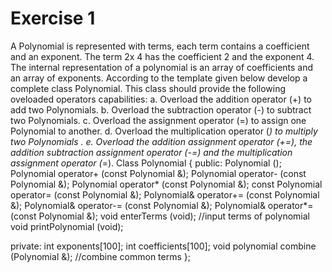 
# Exercise 1

A Polynomial is represented with terms, each term contains a coefficient and an exponent. The
term 2x
4 has the coefficient 2 and the exponent 4.
The internal representation of a polynomial is an array of coefficients and an array of exponents.
According to the template given below develop a complete class Polynomial. This class should
provide the following oveloaded operators capabilities:
a. Overload the addition operator (+) to add two Polynomials.
b. Overload the subtraction operator (-) to subtract two Polynomials.
c. Overload the assignment operator (=) to assign one Polynomial to another.
d. Overload the multiplication operator (*) to multiply two Polynomials .
e. Overload the addition assignment operator (+=), the addition subtraction assignment
operator (-=) and the multiplication assignment operator (*=).
 Class Polynomial
 {
 public:
 Polynomial ();
 Polynomial operator+ (const Polynomial &);
 Polynomial operator- (const Polynomial &);
 Polynomial operator* (const Polynomial &);
 const Polynomial operator= (const Polynomial &);
 Polynomial& operator+= (const Polynomial &);
 Polynomial& operator-= (const Polynomial &);
 Polynomial& operator*= (const Polynomial &);
 void enterTerms (void); //input terms of polynomial
 void printPolynomial (void);

 private:
 int exponents[100];
 int coefficients[100];
 void polynomial combine (Polynomial &); //combine common terms
 };
